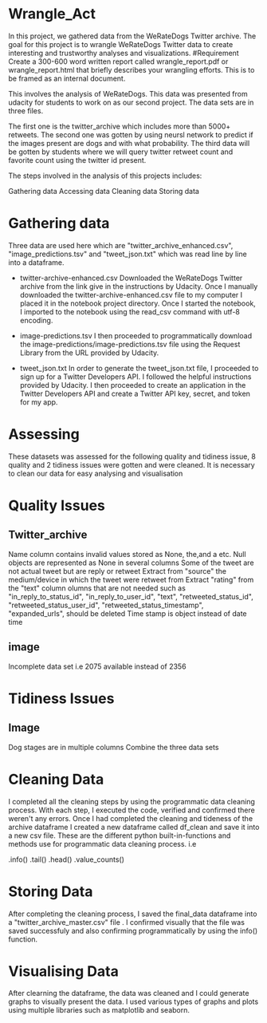 # Wrangle_Act
In this project, we gathered data from the WeRateDogs Twitter archive. The goal for this project is to wrangle WeRateDogs Twitter data to create interesting and trustworthy analyses and visualizations.
#Requirement
Create a 300-600 word written report called wrangle_report.pdf or wrangle_report.html that briefly describes your wrangling efforts. This is to be framed as an internal document.

This involves the analysis of WeRateDogs. This data was presented from udacity for students to work on as our second project. The data sets are in three files.

The first one is the twitter_archive which includes more than 5000+ retweets. The second one was gotten by using neursl network to predict if the images present are dogs and with what probability. The third data will be gotten by students where we will query twitter retweet count and favorite count using the twitter id present.

The steps involved in the analysis of this projects includes:

Gathering data
Accessing data
Cleaning data
Storing data
# Gathering data
Three data are used here which are "twitter_archive_enhanced.csv", "image_predictions.tsv" and "tweet_json.txt" which was read line by line into a dataframe.

- twitter-archive-enhanced.csv
Downloaded the WeRateDogs Twitter archive from the link give in the instructions by Udacity. Once I manually downloaded the twitter-archive-enhanced.csv file to my computer I placed it in the notebook project directory. Once I started the notebook, I imported to the notebook using the read_csv command with utf-8 encoding.

- image-predictions.tsv
I then proceeded to programmatically download the image-predictions/image-predictions.tsv file using the Request Library from the URL provided by Udacity.

- tweet_json.txt
In order to generate the tweet_json.txt file, I proceeded to sign up for a Twitter Developers API. I followed the helpful instructions provided by Udacity. I then proceeded to create an application in the Twitter Developers API and create a Twitter API key, secret, and token for my app.

# Assessing
These datasets was assessed for the following quality and tidiness issue, 8 quality and 2 tidiness issues were gotten and were cleaned. It is necessary to clean our data for easy analysing and visualisation

# Quality Issues
## Twitter_archive
Name column contains invalid values stored as None, the,and a etc.
Null objects are represented as None in several columns
Some of the tweet are not actual tweet but are reply or retweet
Extract from "source" the medium/device in which the tweet were retweet from
Extract "rating" from the "text" column
olumns that are not needed such as "in_reply_to_status_id", "in_reply_to_user_id", "text", "retweeted_status_id", "retweeted_status_user_id", "retweeted_status_timestamp", "expanded_urls", should be deleted
Time stamp is object instead of date time
## image
Incomplete data set i.e 2075 available instead of 2356

# Tidiness Issues
## Image
Dog stages are in multiple columns
Combine the three data sets
# Cleaning Data
I completed all the cleaning steps by using the programmatic data cleaning process. With each step, I executed the code, verified and confirmed there weren't any errors. Once I had completed the cleaning and tideness of the archive dataframe I created a new dataframe called df_clean and save it into a new csv file. These are the different python built-in-functions and methods use for programmatic data cleaning process. i.e

.info() .tail() .head() .value_counts()

# Storing Data
After completing the cleaning process, I saved the final_data dataframe into a "twitter_archive_master.csv" file . I confirmed visually that the file was saved successfuly and also confirming programmatically by using the info() function.

# Visualising Data
After clearning the dataframe, the data was cleaned and I could generate graphs to visually present the data. I used various types of graphs and plots using multiple libraries such as matplotlib and seaborn.
